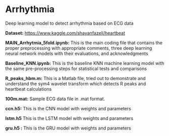 # Arrhythmia
Deep learning model to detect arrhythmia based on ECG data

**Dataset:** https://www.kaggle.com/shayanfazeli/heartbeat

**MAIN_Arrhytmia_5fold.ipynb:**
This is the main coding file that contains the proper preprocessing with appropriate comments, three deep learning neural network models with their evaluations, and acknowledgments 


**Baseline_KNN.ipynb:**
This is the baseline KNN machine learning model with the same pre-processing steps for statistical tests and comparisons 

**R_peaks_hbm.m:**
This is a Matlab file, tried out to demonstrate and understand the sym4 wavelet transform which detects R peaks and heartbeat calculations 

**100m.mat:**
Sample ECG data file in .mat format. 


**ccn.h5:**
This is the CNN model with weights and parameters


**lstm.h5**
This is the LSTM model with weights and parameters


**gru.h5 :**
This is the GRU model with weights and parameters
